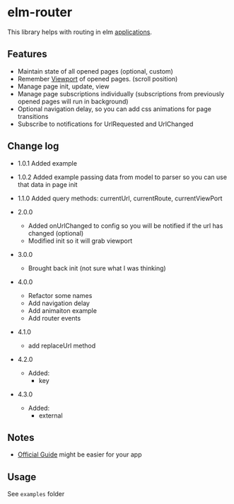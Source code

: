 # elm-router

This library helps with routing in elm [applications](https://package.elm-lang.org/packages/elm/browser/latest/Browser#application).

## Features

- Maintain state of all opened pages (optional, custom)
- Remember [Viewport](https://package.elm-lang.org/packages/elm/browser/latest/Browser-Dom#Viewport) of opened pages. (scroll position)
- Manage page init, update, view
- Manage page subscriptions individually (subscriptions from previously opened pages will run in background)
- Optional navigation delay, so you can add css animations for page transitions
- Subscribe to notifications for UrlRequested and UrlChanged


## Change log

- 1.0.1 Added example
- 1.0.2 Added example passing data from model to parser so you can use that data in page init
- 1.1.0 Added query methods: currentUrl, currentRoute, currentViewPort
- 2.0.0
  - Added onUrlChanged to config so you will be notified if the url has changed (optional)
  - Modified init so it will grab viewport
- 3.0.0
  - Brought back init (not sure what I was thinking)
- 4.0.0
  - Refactor some names
  - Add navigation delay
  - Add animaiton example
  - Add router events
- 4.1.0
  - add replaceUrl method

- 4.2.0
  - Added:
    - key

- 4.3.0
  - Added:
    - external

## Notes

- [Official Guide](https://guide.elm-lang.org/) might be easier for your app

## Usage

See `examples` folder
